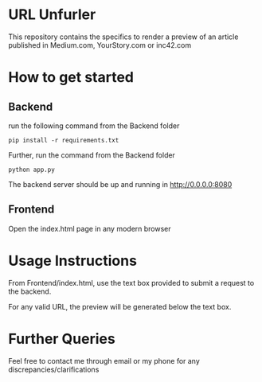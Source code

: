 # URL Unfurler

This repository contains the specifics to render a preview of an article published in Medium.com, YourStory.com or inc42.com

# How to get started

## Backend

run the following command from the Backend folder

`pip install -r requirements.txt`

Further, run the command from the Backend folder

`python app.py`

The backend server should be up and running in http://0.0.0.0:8080

## Frontend

Open the index.html page in any modern browser

# Usage Instructions

From Frontend/index.html, use the text box provided to submit a request to the backend.

For any valid URL, the preview will be generated below the text box.

# Further Queries

Feel free to contact me through email or my phone for any discrepancies/clarifications


